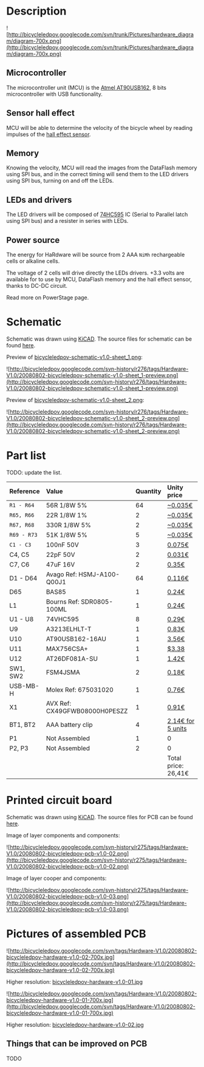 # Description #
![http://bicycleledpov.googlecode.com/svn/trunk/Pictures/hardware_diagram/diagram-700x.png](http://bicycleledpov.googlecode.com/svn/trunk/Pictures/hardware_diagram/diagram-700x.png)

## Microcontroller ##
The microcontroller unit (MCU) is the [Atmel AT90USB162](http://www.atmel.com/dyn/products/product_card.asp?part_id=4097), 8 bits microcontroller with USB functionality.

## Sensor hall effect ##
MCU will be able to determine the velocity of the bicycle wheel by reading impulses of the [hall effect sensor](http://www.allegromicro.com/en/Products/Part_Numbers/3213/3213.pdf).

## Memory ##
Knowing the velocity, MCU will read the images from the DataFlash memory using SPI bus, and in the correct timing will send them to the LED drivers using SPI bus, turning on and off the LEDs.

## LEDs and drivers ##
The LED drivers will be composed of [74HC595](http://www.fairchildsemi.com/ds/MM%2FMM74HC595.pdf) IC (Serial to Parallel latch using SPI bus) and a resister in series with LEDs.

## Power source ##
The energy for HaRdware will be source from 2 AAA `NiMh` rechargeable cells or alkaline cells.

The voltage of 2 cells will drive directly the LEDs drivers. +3.3 volts are available for to use by MCU, DataFlash memory and the hall effect sensor, thanks to DC-DC circuit.

Read more on PowerStage page.

# Schematic #
Schematic was drawn using [KiCAD](ToOls.md). The source files for schematic can be found [here](http://code.google.com/p/bicycleledpov/source/browse/tags/Hardware-V1.0).

Preview of [bicycleledpov-schematic-v1.0-sheet\_1.png](http://bicycleledpov.googlecode.com/svn-history/r275/tags/Hardware-V1.0/bicycleledpov-schematic-v1.0-sheet_1.png):

![http://bicycleledpov.googlecode.com/svn-history/r276/tags/Hardware-V1.0/20080802-bicycleledpov-schematic-v1.0-sheet_1-preview.png](http://bicycleledpov.googlecode.com/svn-history/r276/tags/Hardware-V1.0/20080802-bicycleledpov-schematic-v1.0-sheet_1-preview.png)

Preview of [bicycleledpov-schematic-v1.0-sheet\_2.png](http://bicycleledpov.googlecode.com/svn-history/r275/tags/Hardware-V1.0/bicycleledpov-schematic-v1.0-sheet_2.png):

![http://bicycleledpov.googlecode.com/svn-history/r276/tags/Hardware-V1.0/20080802-bicycleledpov-schematic-v1.0-sheet_2-preview.png](http://bicycleledpov.googlecode.com/svn-history/r276/tags/Hardware-V1.0/20080802-bicycleledpov-schematic-v1.0-sheet_2-preview.png)

# Part list #

TODO: update the list.

| **Reference** | **Value** | **Quantity** | **Unity price** |
|:--------------|:----------|:-------------|:----------------|
| `R1 - R64` | 56R 1/8W 5% | 64 | [~0.035€](http://pt.farnell.com/fixed) |
| `R65, R66` | 22R 1/8W 1% | 2 | [~0.035€](http://pt.farnell.com/fixed) |
| `R67, R68`  | 330R 1/8W 5% | 2 | [~0.035€](http://pt.farnell.com/fixed) |
| `R69 - R73`  | 51K 1/8W 5% | 5 | [~0.035€](http://pt.farnell.com/fixed) |
| `C1 - C3` | 100nF 50V | 3 | [0.075€](http://uk.farnell.com/9406387/passives/product.us0?sku=multicomp-u0805r104kct) |
| C4, C5 | 22pF 50V | 2 | [0.031€](http://pt.farnell.com/1362555/passives/product.us0?sku=phycomp-223886115229) |
| C7, C6 | 47uF 16V | 2 | [0.35€](http://pt.farnell.com/9695664/passives/product.us0?sku=panasonic-eeefk1c470ur) |
| D1 - D64 | Avago Ref: HSMJ-A100-Q00J1 | 64 | [0.116€](http://pt.farnell.com/jsp/search/productdetail.jsp?SKU=4134369) |
| D65 | BAS85 | 1 | [0.24€](http://uk.farnell.com/1097282/semiconductors-discretes/product.us0?sku=nxp-bas85) |
| L1 | Bourns Ref: SDR0805-100ML | 1 | [0.24€](http://uk.farnell.com/1463486/passives/product.us0?sku=bourns-sdr0805-100ml) |
| U1 - U8 | 74VHC595 | 8 | [0.29€](http://pt.farnell.com/1607849/semiconductors-integrated-circuits/product.us0?sku=texas-instruments-sn74hc595dr) |
| U9 | A3213ELHLT-T | 1 | [0.83€](http://pt.farnell.com/1457117/semiconductors-integrated-circuits/product.us0?sku=allegro-microsystems-a3213elhlt-t) |
| U10 | AT90USB162-16AU | 1 | [3.56€](http://pt.farnell.com/1455073/semiconductors-integrated-circuits/product.us0?sku=atmel-at90usb162-16au) |
| U11 | MAX756CSA+ | 1 | [$3.38](http://www.maxim-ic.com/quick_view2.cfm/qv_pk/1167/t/or) |
| U12 | AT26DF081A-SU | 1 | [1.42€](http://pt.farnell.com/1455015/semiconductors-integrated-circuits/product.us0?sku=atmel-at26df081a-su) |
| SW1, SW2  | FSM4JSMA | 2 | [0.18€](http://pt.farnell.com/jsp/search/productdetail.jsp?SKU=3801305) |
| USB-MB-H | Molex Ref: 675031020 | 1 | [0.76€](http://uk.farnell.com/1125348/connectors/product.us0?sku=molex-675031020) |
| X1 | AVX Ref: CX49GFWB08000H0PESZZ | 1 | [0.91€](http://uk.farnell.com/1368799/passives/product.us0?sku=avx-cx49gfwb08000h0peszz) |
| BT1, BT2 | AAA battery clip | 4 | [2,14€ for 5 units](http://uk.farnell.com/908721/electrical-circuit-protection/product.us0?sku=keystone-82) |
| P1 | Not Assembled | 1 | 0 |
| P2, P3 | Not Assembled | 2 | 0 |
|  |  |  | Total price: 26,41€ |

# Printed circuit board #
Schematic was drawn using [KiCAD](ToOls.md). The source files for PCB can be found [here](http://code.google.com/p/bicycleledpov/source/browse/tags/Hardware-V1.0).

Image of layer components and components:

![http://bicycleledpov.googlecode.com/svn-history/r275/tags/Hardware-V1.0/20080802-bicycleledpov-pcb-v1.0-02.png](http://bicycleledpov.googlecode.com/svn-history/r275/tags/Hardware-V1.0/20080802-bicycleledpov-pcb-v1.0-02.png)

Image of layer cooper and components:

![http://bicycleledpov.googlecode.com/svn-history/r275/tags/Hardware-V1.0/20080802-bicycleledpov-pcb-v1.0-03.png](http://bicycleledpov.googlecode.com/svn-history/r275/tags/Hardware-V1.0/20080802-bicycleledpov-pcb-v1.0-03.png)

# Pictures of assembled PCB #

![http://bicycleledpov.googlecode.com/svn/tags/Hardware-V1.0/20080802-bicycleledpov-hardware-v1.0-02-700x.jpg](http://bicycleledpov.googlecode.com/svn/tags/Hardware-V1.0/20080802-bicycleledpov-hardware-v1.0-02-700x.jpg)

Higher resolution: [bicycleledpov-hardware-v1.0-01.jpg](http://code.google.com/p/bicycleledpov/source/browse/tags/Hardware-V1.0/20080802-bicycleledpov-hardware-v1.0-01.jpg)

![http://bicycleledpov.googlecode.com/svn/tags/Hardware-V1.0/20080802-bicycleledpov-hardware-v1.0-01-700x.jpg](http://bicycleledpov.googlecode.com/svn/tags/Hardware-V1.0/20080802-bicycleledpov-hardware-v1.0-01-700x.jpg)

Higher resolution: [bicycleledpov-hardware-v1.0-02.jpg](http://code.google.com/p/bicycleledpov/source/browse/tags/Hardware-V1.0/20080802-bicycleledpov-hardware-v1.0-02.jpg)

## Things that can be improved on PCB ##
TODO